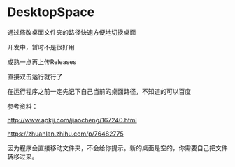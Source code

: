 # DesktopSpace
通过修改桌面文件夹的路径快速方便地切换桌面

开发中，暂时不是很好用

成熟一点再上传Releases

直接双击运行就行了

在运行程序之前一定先记下自己当前的桌面路径，不知道的可以百度

参考资料：

http://www.apkjj.com/jiaocheng/167240.html

https://zhuanlan.zhihu.com/p/76482775

因为程序会直接移动文件夹，不会给你提示。新的桌面是空的，你需要自己把文件转移过来。
